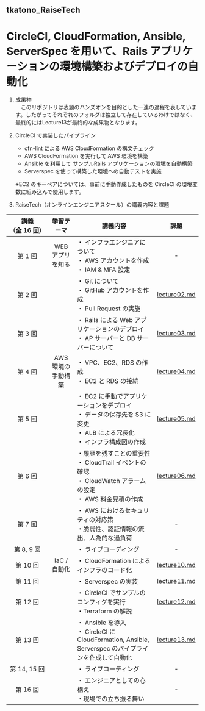 tkatono_RaiseTech
--
# CircleCI, CloudFormation, Ansible, ServerSpec を用いて、Rails アプリケーションの環境構築およびデプロイの自動化

1. 成果物  
　このリポジトリは表題のハンズオンを目的とした一連の過程を表しています。したがってそれぞれのフォルダは独立して存在しているわけではなく、最終的にはLecture13が最終的な成果物となります。  
 
2. CircleCI で実装したパイプライン  
    - cfn-lint による AWS CloudFormation の構文チェック
    - AWS CloudFormation を実行して AWS 環境を構築
    - Ansible を利用して サンプルRails アプリケーションの環境を自動構築
    - Serverspec を使って構築した環境への自動テストを実施
  
    ※EC2 のキーペアについては、事前に手動作成したものを CircleCI の環境変数に組み込んで使用します。

3. RaiseTech（オンラインエンジニアスクール）の講義内容と課題

| 講義<br> （全&nbsp;16&nbsp;回） |     学習テーマ     | 講義内容                                                                                                                     |                  課題                  |
| :-----------------------------: | :----------------: | ---------------------------------------------------------------------------------------------------------------------------- | :------------------------------------: |
|             第 1 回             |  WEB アプリを知る  | ・ インフラエンジニアについて<br>・ AWS アカウントを作成<br>・ IAM & MFA 設定                                                |                   -                    |
|             第 2 回             |                    | ・ Git について<br>・ GitHub アカウントを作成<br>・ Pull Request の実施                                                      | [lecture02.md](lecture02.md) |
|             第 3 回             |                    | ・ Rails による Web アプリケーションのデプロイ <br>・ AP サーバーと DB サーバーについて                                      | [lecture03.md](lecture03.md) |
|             第 4 回             | AWS 環境の手動構築 | ・ VPC、EC2、RDS の作成<br>・ EC2 と RDS の接続                                                                              | [lecture04.md](lecture04.md) |
|             第 5 回             |                    | ・ EC2 に手動でアプリケーションをデプロイ<br>・ データの保存先を S3 に変更<br>・ ALB による冗長化<br>・ インフラ構成図の作成 | [lecture05.md](lecture05.md) |
|             第 6 回             |                    | ・履歴を残すことの重要性<br>・ CloudTrail イベントの確認<br>・ CloudWatch アラームの設定<br>・ AWS 料金見積の作成            | [lecture06.md](lecture06.md) |
|             第 7 回             |                    | ・ AWS におけるセキュリティの対応策<br>・脆弱性、認証情報の流出、人為的な過負荷                                              |     -    |
|           第 8, 9 回            |                    | ・ ライブコーディング                                                                                                        |                   -                    |
|            第 10 回             |    IaC / 自動化    | ・ CloudFormation による インフラのコード化                                                                                  | [lecture10.md](lecture10.md) |
|            第 11 回             |                    | ・ Serverspec の実装                                                                                                         | [lecture11.md](lecture11.md) |
|            第 12 回             |                    | ・ CircleCI でサンプルの コンフィグを実行<br>・Terraform の解説                                                              | [lecture12.md](lecture12.md) |
|            第 13 回             |                    | ・ Ansible を導入<br>・ CircleCI に CloudFormation, Ansible, Serverspec のパイプラインを作成して自動化                       | [lecture13.md](lecture13.md) |
|          第 14, 15 回           |                    | ・ ライブコーディング                                                                                                        |                   -                    |
|            第 16 回             |                    | ・ エンジニアとしての心構え<br>・現場での立ち振る舞い                                                                        |                   -                    |
